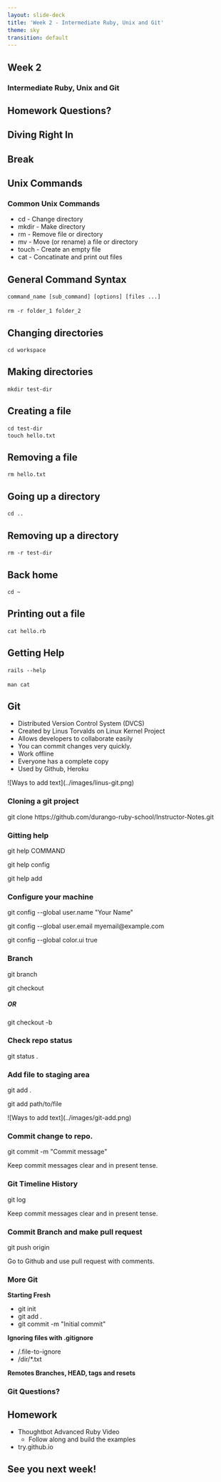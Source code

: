 ```yaml
---
layout: slide-deck
title: 'Week 2 - Intermediate Ruby, Unix and Git'
theme: sky
transition: default
---
```


<section>
  <h1>Week 2</h1>
  <h3>Intermediate Ruby, Unix and Git</h3>
</section>

<section>
  <h2>Homework Questions?</h2>
</section>

<section>
  <h2>Diving Right In</h2>
</section>

<section>
  <h1>Break</h1>
</section>

<section>
  <section>
    <h2>Unix Commands</h2>
  </section>

  <section>
    <h3>Common Unix Commands</h3>
    <ul>
      <li>cd - Change directory</li>
      <li>mkdir - Make directory</li>
      <li>rm - Remove file or directory</li>
      <li>mv - Move (or rename) a file or directory</li>
      <li>touch - Create an empty file</li>
      <li>cat - Concatinate and print out files</li>
    </ul>
  </section>

  <section>
    <h2>General Command Syntax</h2>

```
command_name [sub_command] [options] [files ...]

rm -r folder_1 folder_2
```
  </section>

  <section>
    <h2>Changing directories</h2>

```
cd workspace
```
  </section>

  <section>
    <h2>Making directories</h2>

```
mkdir test-dir
```
  </section>

  <section>
    <h2>Creating a file</h2>

```
cd test-dir
touch hello.txt
```
  </section>

  <section>
    <h2>Removing a file</h2>

```
rm hello.txt
```
  </section>

  <section>
    <h2>Going up a directory</h2>

```
cd ..
```
  </section>

  <section>
    <h2>Removing up a directory</h2>

```
rm -r test-dir
```
  </section>

  <section>
    <h2>Back home</h2>

```
cd ~
```
  </section>

  <section>
    <h2>Printing out a file</h2>

```
cat hello.rb
```
  </section>

  <section>
    <h2>Getting Help</h2>

```
rails --help

man cat
```
  </section>
</section>

<section>
  <section>
    <h2>Git</h2>
  </section>

  <section>
    <ul>
      <li>Distributed Version Control System (DVCS)</li>
      <li>Created by Linus Torvalds on Linux Kernel Project</li>
      <li>Allows developers to collaborate easily</li>
      <li>You can commit changes very quickly.</li>
      <li> Work offline</li>
      <li>Everyone has a complete copy</li>
      <li>Used by Github, Heroku</li>
    </ul>
  </section>

  <section>
  	<p>![Ways to add text](../images/linus-git.png)</p>
  </section>
  
  <section>
    <h3>Cloning a git project</h3>
    <p>git clone https://github.com/durango-ruby-school/Instructor-Notes.git</p>
  </section>
  
  <section> 
  	<h3>Gitting help</h3>
  	<p>git help COMMAND</p>
  	<p>git help config</p>
  	<p>git help add</p>
  </section>
  
  <section> 
  	<h3>Configure your machine</h3>
  	<p>git config --global user.name "Your Name"</p>
  	<p>git config --global user.email myemail@example.com</p>
  	<p>git config --global color.ui true</p>
  </section>
  
  <section>
  	<h3>Branch</h3>
  	<p>git branch <BRANCH_NAME></p>
  	<p>git checkout <BRANCH_NAME></p>
  	<h5>OR</h5>
  	<p>git checkout -b <BRANCH_NAME></p>  	
  </section>
  
  <section>
  	<h3>Check repo status</h3>
  	<p>git status .</p>  
  </section>

  <section>
  	<h3>Add file to staging area</h3>
  	<p>git add .</p>
  	<p>git add path/to/file</p> 
 </section>
 <section> 	
  	<p>![Ways to add text](../images/git-add.png)</p> 
  </section>  	
  
  <section>
  	<h3>Commit change to repo.</h3>
  	<p>git commit -m "Commit message"</p>
  	<p>Keep commit messages clear and in present tense.</p>  
  </section>  	
  
  <section>
  	<h3>Git Timeline History</h3>
  	<p>git log</p>
  	<p>Keep commit messages clear and in present tense.</p>  
  </section>  	

  <section>
  	<h3>Commit Branch and make pull request</h3>
  	<p>git push origin <BRANCH_NAME></p>
  	<p>Go to Github and use pull request with comments.</p>  
  </section> 
  
  <section>
  	<h3>More Git</h3>
  	<p>
  	<b>Starting Fresh</b> 
  		<ul>
  			<li>git init</li>
  			<li>git add .</li>
  			<li>git commit -m "Initial commit"</li>
  		</ul>		
  	</p>
  	<p><b>Ignoring files with .gitignore</b>
  		<ul>
  			<li>/.file-to-ignore</li>
  			<li>/dir/*.txt</li>
  		</ul>	
  	</p>
  	<p><b>Remotes Branches, HEAD, tags and resets</b></p>
  	
  </section> 
  
  <section>
  	<h3>Git Questions?</h3>
  </section>  

</section>

<section>
  <h2>Homework</h2>
  <ul>
    <li class="fragment">Thoughtbot Advanced Ruby Video
      <ul>
        <li>Follow along and build the examples</li>
      </ul>
    </li>
    <li class="fragment">try.github.io</li>
  </ul>
</section>

<section>
  <h2>See you next week!</h2>
</section>
